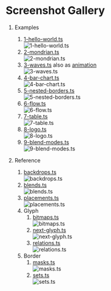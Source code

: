 # Screenshot Gallery

1. Examples
    1. [1-hello-world.ts](../../src/bin/eg/1-hello-world.ts)<br>![1-hello-world.ts](eg/1-hello-world.ts.png)
    1. [2-mondrian.ts](../../src/bin/eg/2-mondrian.ts)<br>![2-mondrian.ts](eg/2-mondrian.ts.png)
    1. [3-waves.ts](../../src/bin/eg/3-waves.ts) also as [animation](eg/3-waves.ts.mkv)<br>![3-waves.ts](eg/3-waves.ts.png)
    1. [4-bar-chart.ts](../../src/bin/eg/4-bar-chart.ts)<br>![4-bar-chart.ts](eg/4-bar-chart.ts.png)
    1. [5-nested-borders.ts](../../src/bin/eg/5-nested-borders.ts)<br>![5-nested-borders.ts](eg/5-nested-borders.ts.png)
    1. [6-flow.ts](../../src/bin/eg/6-flow.ts)<br>![6-flow.ts](eg/6-flow.ts.png)
    1. [7-table.ts](../../src/bin/eg/7-table.ts)<br>![7-table.ts](eg/7-table.ts.png)
    1. [8-logo.ts](../../src/bin/eg/8-logo.ts)<br>![8-logo.ts](eg/8-logo.ts.png)
    1. [9-blend-modes.ts](../../src/bin/eg/9-blend-mode.ts)<br>![9-blend-modes.ts](eg/9-blend-mode.ts.png)

1. Reference
    1. [backdrops.ts](../../src/bin/reference/backdrops.ts)<br>![backdrops.ts](reference/backdrops.ts.png)
    1. [blends.ts](../../src/bin/reference/blends.ts)<br>![blends.ts](reference/blends.ts.png)
    1. [placements.ts](../../src/bin/reference/placements.ts)<br>![placements.ts](reference/placements.ts.png)
    1. Glyph
        1. [bitmaps.ts](reference/glyph/bitmaps.ts.png)<br>![bitmaps.ts](reference/glyph/bitmaps.ts.png)
        1. [next-glyph.ts](reference/glyph/next-glyph.ts.png)<br>![next-glyph.ts](reference/glyph/next-glyph.ts.png)
        1. [relations.ts](reference/glyph/relations.ts.png)<br>![relations.ts](reference/glyph/relations.ts.png)
    1. Border
        1. [masks.ts](reference/border/masks.ts.png)<br>![masks.ts](reference/border/masks.ts.png)
        1. [sets.ts](reference/border/sets.ts.png)<br>![sets.ts](reference/border/sets.ts.png)